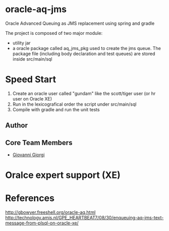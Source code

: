 oracle-aq-jms
=============

Oracle Advanced Queuing as JMS replacement using spring and gradle

The project is composed of two major module:

+ utility jar
+ a oracle package called aq_jms_pkg used to create the jms queue.
  The package file (including body declaration and test queues) are stored inside
  src/main/sql


Speed Start
===============

1. Create an oracle  user called "gundam" like the scott/tiger user (or hr user on Oracle XE)
2. Run in the lexicografical order the script under src/main/sql
3. Compile with gradle and run the unit tests

## Author


## Core Team Members
* [Giovanni Giorgi](https://github/daitangio)





Oralce expert support (XE)
============================

References
==============
http://gbowyer.freeshell.org/oracle-aq.html
http://technology.amis.nl/GPE_HEARTBEAT7/08/30/enqueuing-aq-jms-text-message-from-plsql-on-oracle-xe/
